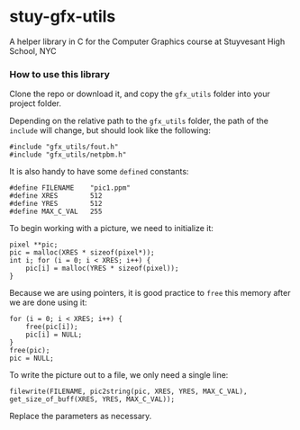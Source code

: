 # stuy-gfx-utils

A helper library in C for the Computer Graphics course at Stuyvesant High School, NYC

### How to use this library

Clone the repo or download it, and copy the `gfx_utils` folder into your project folder.

Depending on the relative path to the `gfx_utils` folder, the path of the `include` will change, but should look like
the following:

```
#include "gfx_utils/fout.h"
#include "gfx_utils/netpbm.h"
```

It is also handy to have some `defined` constants:

```
#define FILENAME    "pic1.ppm"
#define XRES        512
#define YRES        512
#define MAX_C_VAL   255
```

To begin working with a picture, we need to initialize it:

```
pixel **pic;
pic = malloc(XRES * sizeof(pixel*));
int i; for (i = 0; i < XRES; i++) {
    pic[i] = malloc(YRES * sizeof(pixel));
}
```

Because we are using pointers, it is good practice to `free` this memory after we are done using it:

```
for (i = 0; i < XRES; i++) {
    free(pic[i]);
    pic[i] = NULL;
}
free(pic);
pic = NULL;
```

To write the picture out to a file, we only need a single line:

```
filewrite(FILENAME, pic2string(pic, XRES, YRES, MAX_C_VAL), get_size_of_buff(XRES, YRES, MAX_C_VAL));
```

Replace the parameters as necessary.

